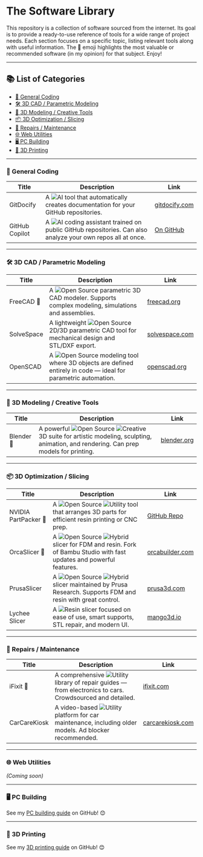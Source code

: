 # The Software Library

This repository is a collection of software sourced from the internet. Its goal is to provide a ready-to-use reference of tools for a wide range of project needs. Each section focuses on a specific topic, listing relevant tools along with useful information. The 👑 emoji highlights the most valuable or recommended software (in my opinion) for that subject. Enjoy!

---

## 📚 List of Categories

- [🧠 General Coding](#-general-coding)
- [🛠️ 3D CAD / Parametric Modeling](#-3d-cad--parametric-modeling)
- [🎨 3D Modeling / Creative Tools](#-3d-modeling--creative-tools)
- [📦 3D Optimization / Slicing](#-3d-optimization--slicing)
- [🔧 Repairs / Maintenance](#-repairs--maintenance)
- [🌐 Web Utilities](#-web-utilities)
- [🖥️ PC Building](#-pc-building)
- [🧩 3D Printing](#-3d-printing)

---

### 🧠 General Coding

| Title | Description | Link |
|-------|-------------|------|
| GitDocify | A ![AI](https://img.shields.io/badge/AI-🤖-blueviolet) tool that automatically creates documentation for your GitHub repositories. | [gitdocify.com](https://gitdocify.com/) |
| GitHub Copilot | A ![AI](https://img.shields.io/badge/AI-🤖-blueviolet) coding assistant trained on public GitHub repositories. Can also analyze your own repos all at once. | [On GitHub](https://github.com/copilot) |

---

### 🛠️ 3D CAD / Parametric Modeling

| Title | Description | Link |
|-------|-------------|------|
| FreeCAD 👑 | A ![Open Source](https://img.shields.io/badge/Open%20Source-✅-brightgreen) parametric 3D CAD modeler. Supports complex modeling, simulations and assemblies. | [freecad.org](https://www.freecad.org/) |
| SolveSpace | A lightweight ![Open Source](https://img.shields.io/badge/Open%20Source-✅-brightgreen) 2D/3D parametric CAD tool for mechanical design and STL/DXF export. | [solvespace.com](https://solvespace.com/) |
| OpenSCAD | A ![Open Source](https://img.shields.io/badge/Open%20Source-✅-brightgreen) modeling tool where 3D objects are defined entirely in code — ideal for parametric automation. | [openscad.org](https://openscad.org/) |

---

### 🎨 3D Modeling / Creative Tools

| Title | Description | Link |
|-------|-------------|------|
| Blender 👑 | A powerful ![Open Source](https://img.shields.io/badge/Open%20Source-✅-brightgreen) ![Creative](https://img.shields.io/badge/Creative-🎨-pink) 3D suite for artistic modeling, sculpting, animation, and rendering. Can prep models for printing. | [blender.org](https://www.blender.org/) |

---

### 📦 3D Optimization / Slicing

| Title | Description | Link |
|-------|-------------|------|
| NVIDIA PartPacker 👑 | A ![Open Source](https://img.shields.io/badge/Open%20Source-✅-brightgreen) ![Utility](https://img.shields.io/badge/Utility-🛠️-informational) tool that arranges 3D parts for efficient resin printing or CNC prep. | [GitHub Repo](https://github.com/NVlabs/PartPacker) |
| OrcaSlicer 👑 | A ![Open Source](https://img.shields.io/badge/Open%20Source-✅-brightgreen) ![Hybrid](https://img.shields.io/badge/Hybrid-🎯-orange) slicer for FDM and resin. Fork of Bambu Studio with fast updates and powerful features. | [orcabuilder.com](https://www.orcabuilder.com/) |
| PrusaSlicer | A ![Open Source](https://img.shields.io/badge/Open%20Source-✅-brightgreen) ![Hybrid](https://img.shields.io/badge/Hybrid-🎯-orange) slicer maintained by Prusa Research. Supports FDM and resin with great control. | [prusa3d.com](https://www.prusa3d.com/page/prusaslicer_424/) |
| Lychee Slicer | A ![Resin](https://img.shields.io/badge/Resin-🧫-purple) slicer focused on ease of use, smart supports, STL repair, and modern UI. | [mango3d.io](https://mango3d.io/) |

---

### 🔧 Repairs / Maintenance

| Title | Description | Link |
|-------|-------------|------|
| iFixit 👑 | A comprehensive ![Utility](https://img.shields.io/badge/Utility-🛠️-informational) library of repair guides — from electronics to cars. Crowdsourced and detailed. | [ifixit.com](https://www.ifixit.com/Guide) |
| CarCareKiosk | A video-based ![Utility](https://img.shields.io/badge/Utility-🛠️-informational) platform for car maintenance, including older models. Ad blocker recommended. | [carcarekiosk.com](https://www.carcarekiosk.com/) |

---

### 🌐 Web Utilities
*(Coming soon)*

---

### 🖥️ PC Building  
See my [PC building guide](https://github.com/Mxm-Bdrd/The-PC-Building-Guide) on GitHub! 😊

---

### 🧩 3D Printing  
See my [3D printing guide](https://github.com/Mxm-Bdrd/The-3D-Printing-Guide) on GitHub! 😊
